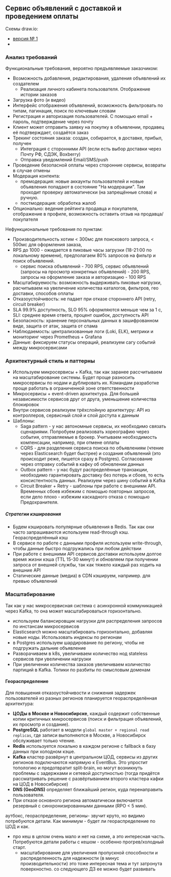 ## Сервис объявлений с доставкой и проведением оплаты
Схемы draw.io:
- [версия № 1](https://viewer.diagrams.net/?tags=%7B%7D&lightbox=1&target=blank&highlight=0000ff&edit=_blank&layers=1&nav=1&title=%D1%81%D0%B8%D1%81%D1%82%D0%B5%D0%BC%D0%B0%20%D0%BE%D0%B1%D1%8A%D1%8F%D0%B2%D0%BB%D0%B5%D0%BD%D0%B8%D0%B9%20%D1%81%20%D0%B4%D0%BE%D1%81%D1%82%D0%B0%D0%B2%D0%BA%D0%BE%D0%B9%20%D0%B8%20%D0%BE%D0%BF%D0%BB%D0%B0%D1%82%D0%BE%D0%B9&dark=auto#R%3Cmxfile%3E%3Cdiagram%20name%3D%22%D0%A1%D1%82%D1%80%D0%B0%D0%BD%D0%B8%D1%86%D0%B0%20%E2%80%94%201%22%20id%3D%22m1w7S_AMzuUM7NPfwQDJ%22%3E3V1bk6O2Ev41rsp5mCnul0dfN6nsZqfOViqPKdlobDJguQDPjPPrIwyShYQB74wE5sU2ciNk9e1Td0uemPP4%2FUsCDrtvKIDRxNCC94m5mBiGbhomfstbTkWL61lFwzYJg5Lo0vAj%2FBeWjVrZegwDmFYIM4SiLDxUGzdov4ebrNIGkgS9VcmeUVR96gFsodDwYwMisfWvMMh2RatnuJf2X2G43ZEn645ffBMDQlz%2BknQHAvTGNJnLiTlPEMqKT%2FH7HEb55JF5Ke5bXfmWDiyB%2B6zLDSt7ES%2B%2Bp86vp9W36eLFe1n8uXmwSm68guhY%2FuLfwfMLKIecncg8pG9hHIE9vpq97cIM%2FjiATf7VG2Y7bttlcYSvdPxRHFc51FeYZPCdaSrH%2BQWiGGbJCZOU39paOWel0Hi2XVy%2FXVjgeCXNjpl%2Bg9wISrZvad%2BXmcEfysm5ZaJsYaJAkD7CV%2FwrU3G2duCQf8SzAKIIRmibgBjPzQEmIR4PTPjvni5ftM3vc%2FgOiaLUz3czpztzQbcqTLA0gQe6UcMDRxoLfIEFKAlgMnIuOANjgy2ajAM4xTkHRs0I09UGxghRH7D3DfEvOo2aEbY1MEY4psCIPcrC53ADshDtHzcojsE%2BwOxwIjyWWRC%2B4o%2Fb%2FOMvk4U2ma3Or94Ez5tXvJrn1%2FNog4eJgcelnW1d%2BblUuPKKcP0hhclriNmDf33e4fT8ujy%2Fzs%2BvRfvi%2FGqdHzEjxMvyieV48GeNucVgOvTOtxSDpF%2FZpE%2FuiTPm2wX5mfjV%2Fx%2BZDTzlzISMU2SNqsRS8WREFoMehSJrCvMMA4x7y0uUZDu0RXsQLS%2BtswQd9wHMe9Xw1YXmK0KHcgL%2FgVl2KicUHDPUERmm6JhsYMNwCfIHyRY2cqagy39LI1sSGGHVfK1i%2FLpJLm99QiEe8sUVOFV%2BmgQdki6KgZZ3cayiw%2Fh57hFAfbE3002Gkqu6c4yjgsCc5TKL7VL0Faxh9ITSMLdQmGSNsgzFDME0Crf5FxnilAYdsyjcwzldcGmfA%2FoNzqybugj6TaX%2B9b50xOqoI44aHbF61hERpX5FIKhxwTOA17Ub7C66%2BaNkh%2BL1MVWyDjZNbg41USXqlsGeLJVw70slnI4q4alRCYeDAYbZTSWmSQJODNkhJ0ivP8d261Vv1ZGejOsiKcUIPlU%2F%2FXGKEolbSpclLkRmdpSlT4Mg%2Bkj5ZyjiH7%2BI7egeVdsCS4Ut0J2RCpMpRZhUy4CjqZABb6Qy4KsxKB7nEAzFeJumuUbGP9Kh9JgCh%2FVtT5JD4OTEspuNgWnqTfRyjIFhjVSYbEXGgI%2Bl%2BMNEF4bXTM%2F%2FDo5ekvCN1BMZqjwRxzTbHqbwEaW4Ru9fUSKpwlcykw3tPv2GG76ADIK3%2FGnTmhjWQ841TIHfojAOs3C%2FvRbOqr23miIqcj80F6VVMlKXFI7L0DtMBmt1%2B6PZTNWCPIimoJYkk4Rb5uQWi8la6cwtJpNR07rG9CrKKz%2BuZwmh7o4pTFdWYM%2B6M%2FTmdbR5liL0RsvabgztfVq0u5cV9OaYvJ7vzy8CkO7ohQLOyoFStzoh126MnbbS261Oy2qil%2BSEBiZNKZaGbJpXc%2BKGTQTSNNyQ5lUYqTMnzjCEzuGEQndbhIgTulvpDUOF0InlTAISKICHybzaDEShtSwWAxhWpHFVpaefdQZjuMztWrVmpQQ2IM7hwH6dHuohDTPMBdOZTWAOfaBGxlU8uYAw0%2FI5l7qa2vqZJpBVo7fnXH9V10CZ3d9gVYFsXQBJ%2B8dhEBRqDdPwX7A%2B95crdimbuHN7NrEX3atmiFEpK7XLLie0NqY7fHrQHnVsGCsiWl590I0%2FmNVeScKT9ICen1MoxYF7gvCD4FLPVSNmVJBYiTYYCdE%2FIGB5gdZ5paHN%2F%2F%2FnotqRqEfcEqAoERsk8Ha4mmajJqGutnbQvLNgA1mptLpKU1G0weV8oeo6E7uXlZMM5N2ZtZYc1t4c%2F%2FG5VbTTgmo4eqcNqhtWE72kNBjxhtwmB%2BoLauM%2FtwCZs%2FE2CJ6qlPJeq%2Fu95iNoPy5zy5T5zLbPyRPn5KE6E1LSqiEcBiZV7r0Lr1JXuajYq9xZQp1UXbR7FVeNV%2FG4bJzVMRv3aWbAEMzAMWWswBUToDGKalawIL%2BSqg3b0uDqjDElJqPwC4aGNRZFGNZiKGm0lmo7OzZfCCYvymcNVMPt%2BqRpjxp%2BZxlSUgrTruGKUqS%2BzgXiXDlZKo9HHSqKaYh4srGUcYqLPoyInOtVuezqKrg8sDCtAnaTzacDY7fTUkTDp5IdFUU0urgtkewb7BRY6r6SELEFJeNWBlycyL%2BOJzRmZyFtJ2uLGxYQpKthAgvXuOKFegMWuug6igoEJvg342fcL%2BbaYRL4hSTZDKsaY5UVVnFMIdvYdvAdbPPdapXNn2Ur3fZptDOufd%2FnzYzUdd7Pd%2BWkvM06vZToV9zDBzyC3xUADMIhWHzZvM8dxsLRG830khyCmGFj96k3eAUYgxB3v0pjPAerwzHdVQNHP7EH%2FIYcVt%2FlOU7v8Zx7g%2B%2F0qKbWmkQ5OyRaq6tdTW08hwrhRfVSCJLNrhGKUYe7FHzldMKHcOuiL52iPoPUQd5A2r1HXAwRTi8jkGbhpuBkAwc5XNulPMC7goZZbE2BFhuKl1tOQKDY5hSFWB4Ss10Y1oXkfF3TBrB52Z7l6XtxlEDZnpaAzJYjQW5XKy4NkBm9rNelF0%2BRTQ3txl5R8F7XuOW5oTh6b96bu%2B7KQVORu%2FavFKypYiBxImoZWAmmfdI6qjNryWliPS%2BkdI3bn%2Ba2hNZ0vfkGSXuExCiJeApXU3DNYFyzy%2BxsoIVblHLGrLMc4tzFzHjDrgjtyilegwR%2BPr%2BPtX%2Fg5wq8JhGxRib9DEvGEPmiO497A1pmL%2Bb7A0a6a7DLlBPtqjGqHIKyDLUO2Lo3BNWVg5YiBCVgYFuXk9%2FWNX5Hi4rNAoYYyoxhEII258uVLdNVcENtG7vZkV1cs504Vzrxq1EaNuvBrf2XA3XHusZlqOhW8v5KX8RY2g%2FzWvSFC4dwsRaD4diymtC8Jik0wEZjJz65cWwRFMELmJ7Ie1%2BpYxdjcE8ozbYJrDtclyDyv4P1%2BJjj82fK1oS3lJ4NaIpLogbekCPDR8kbjw9eOzU2U1PKHHEN08CcvNR0pJzhtMaqWas4ShkjApkGxhT%2FdzBKzgj7ePo%2B69QSYUYDZ0CQ%2Fr0Oxs8WvQb%2BKVUYS4QA88UfwhTjnsJDmq8K6WRH6Biowcw6Xy7eey2Q1cvJvTJKRa2uAW1JB%2B%2FdvEuNkwW35cgr%2Fnw2V8WRV1Yvu1Bl5Ds6i4ekc%2F0%2BKh6e1iweptdIL6nQvJdKQini0bmscBhHt%2FLHxbgte1xdp5Feknj0EqztVzyG4Vxc%2Fo%2Fy2rZAW430ksSjlz%2Bb6VU8JJ3z%2BVHr4bXsePf9RnpJ4tELNJUhHmRz0r1YD58rivWMG62HikyP3Qs0lbFy6S4ecv5DQrp48NbjRnqrBfryp55ZKqCvMxroa98ZthEy2IM0T04v2FeKeeosH8MwT4J8WC3oRrAfKtAN%2Bffe%2B5cPp%2FOW%2FGHYD4uvIdZa%2FAt%2FQ5u9sZrtkyR5ErOsxfaTxwTmuYR3Qdz6%2FQPVm4Pn%2FE6tuoSD4r%2F3HU3svPO2vIGcc2tw4Q27JXbO0ys5t5bk%2BhmN%2FIb2YYaS%2FBR%2Be1mTLHxK8qfu4BH%2Fdnx3fm7tlwQ8gz24NYF4XMNPzB0GIHn5jrsJs3wCtUfNrjYa59bPypJZ3Ak89C%2FsJGTJ8GWCUMZyHk%2FT7hsK8pNxl%2F8B%3C%2Fdiagram%3E%3C%2Fmxfile%3E)
- 
### Анализ требований
Функциональные требования, вероятно предъявляемые заказчиком:
- Возможность добавления, редактирования, удаления объявлений их создателем
	- Реализация личного кабинета пользователя. Отображение истории заказов
- Загрузка фото (и видео)
- Интерфейс отображения объявлений, возможность фильтровать по типам, пагинация, поиск по ключевым словам
- Регистрация и авторизация пользователей. С помощью email + пароль, подтверждение через почту 
- Клиент может отправить заявку на покупку в объявлении, продавец её подтверждает, создаётся заказ
- Трекинг состояния заказа: создан, собирается, в доставке, прибыл, получен
	- Интеграция с сторонними API (если есть выбор доставки через Почту РФ, СДЭК, Boxberry)
	- Отправка уведомлений Email/SMS/push
- Проведение безопасной оплаты через сторонние сервисы, возвраты в случае отмены
- Модерация контента: 
	- премодерация: новые аккаунты пользователей и новые объявления попадают в состояние "На модерации". Там проходит проверку автоматически (на запрещённые слова) и ручную.
	- постмодерация: обработка жалоб
- Опционально: ведение рейтинга продавца и покупателя, отображение в профиле, возможность оставить отзыв на продавца/покупателя

Нефункциональные требования по пунктам:
- Производительность хотим < 300мс для поискового запроса, < 500мс для оформления заказа, 
- RPS до 1000 - ожидается в пиковые часы загрузки (18-21:00 по локальному времени), предполагаем 80% запросов на фильтр и поиск объявлений.
	- сервис поиска объявлений - 700 RPS, сервис объявлений (запросы на просмотр конкретных объявлений) - 200 RPS, запросы на оформление заказа и авторизацию - 100 RPS
- Масштабируемость: возможность выдерживать пиковые нагрузки, расчитываем на увеличение количества каталогов, фильтров, гео доставки, способов оплаты
- Отказоустойчивость: не падает при отказе стороннего API (retry, circuit breaker)
- SLA 99.9% доступность, 
  SLO 95% оформляются меньше чем за 1 с, 
  SLI: среднее время ответа, процент ошибок, доступность API
- Безопасность: хранение персональных данных в зашифрованном виде, защита от атак, защита от спама
- Наблюдаемость: централизованные логи (Loki, ELK), метрики и мониторинг через Prometheus + Grafana
- Данные: фиксируем статусы операций, реализуем сагу событий между микросервисами

### Архитектурный стиль и паттерны
- Используем микросервисы + Kafka, так как заранее рассчитываем на масштабирование системы. Будет проще разносить микросервисы по нодам и дублировать их. Командам разработке проще работать в ограниченной зоне ответственности
- Микросервисы + event-driven архитектура. Для большей независимости сервисов друг от друга, уменьшение количества блокировок
- Внутри сервисов реализуем трёхслойную архитектуру: 
  API из контроллеров, сервисный слой и слой доступа к данным
- Шаблоны:
	- Saga pattern - у нас автономные сервисы, их необходимо связать сценариями. Попробуем реализовать хореографию через события, отправляемые в брокер. Учитываем необходимость компенсации, например, при отмене оплаты
	- CQRS - для разделения сервиса поиска по объявлениям (чтение через Elasticsearch будет быстрее) и создания объявлений (это происходит реже, пишется сразу в Postgres). Согласование через отправку событий в кафку об обновлении данных
	- Outbox pattern - у нас будут распределённые транзакции, необходимо гарантировать доставку без потерь и сбоев, то есть консистентность данных. Реализуем через шину событий в Kafka
	- Circuit Breaker + Retry - шаблоны при работе с внешними API. Временных сбоев избежим с помощью повторных запросов, если дело плохо - избежим каскадного отказа с помощью Предохранителя.
##### Стратегии кэширования
- Будем кэшировать популярные объявления в Redis. Так как они часто запрашиваются используем read-through кэш. Геораспределённый кэш
- В сервисе по работе с данными профиля используем write-through, чтобы данные быстро подгружались при любом действии
- При работе с внешними API сервисов доставки используем долгое время жизни кэша (TTL 15-30 минут) и обновляем при получении запроса от внешней службы, так как тяжело каждый раз ходить на внешние API
- Статические данные (медиа) в CDN кэшируем, например. для превью объявлений
### Масштабирование
Так как у нас микросервисная система с асинхронной коммуникацией через Kafka, то она может масштабироваться горизонтально. 
- используем балансировщик нагрузки для распределения запросов по инстансам микросервисов
- Elasticsearch можно масштабировать горизонтально, добавляя новые ноды. Использовать индексы по регионам
- в Postgres используем шардирование по региону, чтобы не подгружать дальние объявление
- Разворачиваем в k8s, увеличиваем количество нод stateless сервисов при увеличении нагрузки
- При увеличении количества заказов увеличиваем количество партиций в Kafka. Топики по разбиты по смысловым доменам
#### Геораспределение
Для повышения отказоустойчивости и снижения задержек пользователей из разных регионов планируется геораспределённая архитектура:
- **ЦОДы в Москве и Новосибирске**, каждый содержит собственные копии критичных микросервисов (поиск и фильтрация объявлений, их просмотр и создание).
- **PostgreSQL** работает в модели `global master + regional read replicas`, где записи выполняются в Москве, а Новосибирск обслуживает только чтение.
- **Redis** используется локально в каждом регионе с fallback в базу данных при холодном кэше.
- **Kafka** кластер развёрнут в центральном ЦОД, сервисы из других регионов подключаются напрямую к EventBus. Это упростит топологию и предотвратит split-brain, но могут возникнуть проблемы с задержками и сетевой доступностью (тогда придётся рассматривать решение с развёртыванием второго кластера кафки на ЦОД в Новосибирске)
- **DNS (GeoDNS)** определяет ближайший регион, куда перенаправить пользователя.
- При отказе основного региона автоматически включается резервный с синхронизированными данными (RPO < 5 мин).

аутбокс, геораспределение, регионы- звучит круто, но видимо потребуются детали. Как минимум - будет ли геораспределение по ЦОД и как. 
- про кеш в целом очень мало и нет на схеме, а это интересная часть. Потребуются детали работы с кешом - особенно прогрев/холодный старт. 
  - масштабирование для увеличения пропускной способности и распределенность для надежности (в минус производительности) это тоже интересная тема и тут затронута поверхностно. со следующего ДЗ ее можно будет развивать